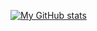 [![My GitHub stats](https://github-readme-stats.vercel.app/api?username=scresat)](https://github.com/anuraghazra/github-readme-stats)
